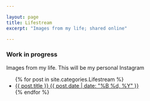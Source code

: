 ```yaml
---

layout: page
title: Lifestream 
excerpt: "Images from my life; shared online"

---
```


<h3>Work in progress</h3>
<div>Images from my life. This will be my personal Instagram</div>

<ul class="post-list">
{% for post in site.categories.Lifestream %} 
  <li><article><a href="{{ site.siteurl }}{{ post.url }}">{{ post.title }} <span class="entry-date"><time datetime="{{ post.date | date_to_xmlschema }}">{{ post.date | date: "%B %d, %Y" }}</time></span></a></article></li>
{% endfor %}
</ul>
